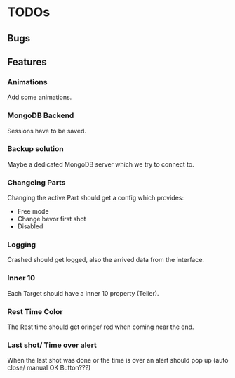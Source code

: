 # TODOs




## Bugs




## Features

### Animations
Add some animations.

### MongoDB Backend
Sessions have to be saved.

### Backup solution
Maybe a dedicated MongoDB server which we try to connect to.

### Changeing Parts
Changing the active Part should get a config which provides:
- Free mode
- Change bevor first shot
- Disabled

### Logging
Crashed should get logged, also the arrived data from the interface.

### Inner 10
Each Target should have a inner 10 property (Teiler).

### Rest Time Color
The Rest time should get oringe/ red when coming near the end.

### Last shot/ Time over alert
When the last shot was done or the time is over an alert should pop up (auto close/ manual OK Button???)
